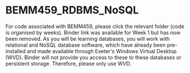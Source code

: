 # BEMM459_RDBMS_NoSQL

For code associated with BEMM459, please click the relevant folder (code is organised by weeks).
Binder link was available for Week 1 but has now been removed. As you will be learning databases, you will work with relational and NoSQL database software, which have already been pre-installed and made available through Exeter's Windows Virtual Desktop (WVD). Binder will not provide you access to these to these databases or persistent storage. Therefore, please only use WVD.
